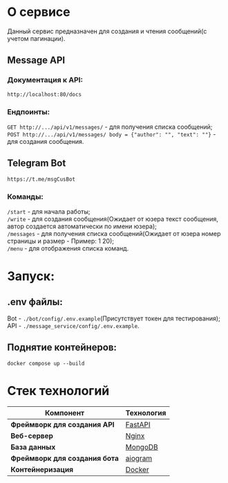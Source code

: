 # О сервисе
Данный сервис предназначен для создания и чтения сообщений(с учетом пагинации).

## Message API
### Документация к API:
``````
http://localhost:80/docs
``````
### Ендпоинты:
```GET http://.../api/v1/messages/``` - для получения списка сообщений;  
```POST http://.../api/v1/messages/ body = {"author": "", "text": ""}``` - для создания сообщения.

## Telegram Bot
``````
https://t.me/msgCusBot
``````
### Команды:
```/start``` - для начала работы;  
```/write``` - для создания сообщения(Ожидает от юзера текст сообщения, автор создается автоматически по имени юзера);  
```/messages``` - для получения списка сообщений(Ожидает от юзера номер страницы и размер - Пример: 1 20);  
```/menu``` - для отображения списка команд.

# Запуск:
## .env файлы:  
Bot - ```./bot/config/.env.example```(Присутствует токен для тестирования);  
API - ```./message_service/config/.env.example```.  
## Поднятие контейнеров:
``````
docker compose up --build
``````
# Стек технологий

| Компонент                       | Технология                               |
|---------------------------------|------------------------------------------|
| **Фреймворк для создания API**  | [FastAPI](https://fastapi.tiangolo.com/) |
| **Веб-сервер**                  | [Nginx](https://www.nginx.com/)          |
| **База данных**                 | [MongoDB](https://www.mongodb.com/)      |
| **Фреймворк для создания бота** | [aiogram](https://docs.aiogram.dev/)     |
| **Контейнеризация**             | [Docker](https://www.docker.com/)        |


